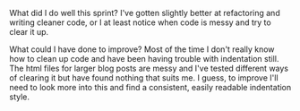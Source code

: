 What did I do well this sprint?
I've gotten slightly better at refactoring and writing cleaner code, or I at least notice when code is messy and try to clear it up.

What could I have done to improve?
Most of the time I don't really know how to clean up code and have been having trouble with indentation still. The html files for larger blog posts are messy and I've tested different ways of clearing it but have found nothing that suits me. I guess, to improve I'll need to look more into this and find a consistent, easily readable indentation style.
